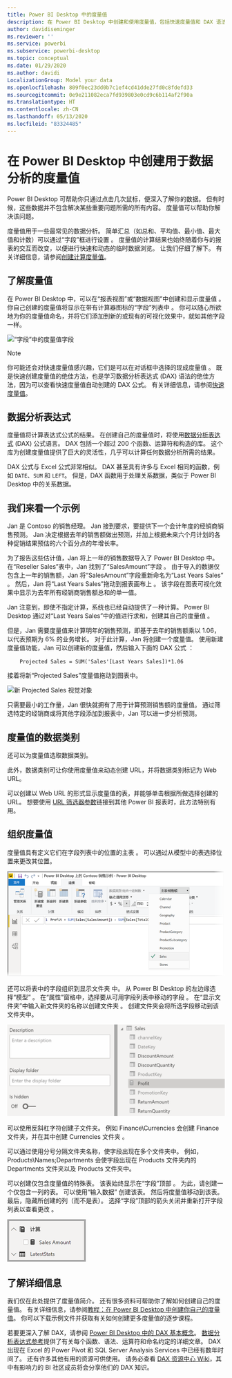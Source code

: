 ```yaml
---
title: Power BI Desktop 中的度量值
description: 在 Power BI Desktop 中创建和使用度量值，包括快速度量值和 DAX 语法
author: davidiseminger
ms.reviewer: ''
ms.service: powerbi
ms.subservice: powerbi-desktop
ms.topic: conceptual
ms.date: 01/29/2020
ms.author: davidi
LocalizationGroup: Model your data
ms.openlocfilehash: 809f0ec23dd0b7c1ef4cd41dde27fd0c8fdefd33
ms.sourcegitcommit: 0e9e211082eca7fd939803e0cd9c6b114af2f90a
ms.translationtype: HT
ms.contentlocale: zh-CN
ms.lasthandoff: 05/13/2020
ms.locfileid: "83324485"
---
```

# <a name="create-measures-for-data-analysis-in-power-bi-desktop"></a>在 Power BI Desktop 中创建用于数据分析的度量值

Power BI Desktop 可帮助你只通过点击几次鼠标，便深入了解你的数据。 但有时候，这些数据并不包含解决某些重要问题所需的所有内容。 度量值可以帮助你解决该问题。

度量值用于一些最常见的数据分析。 简单汇总（如总和、平均值、最小值、最大值和计数）可以通过“字段”框进行设置  。 度量值的计算结果也始终随着你与的报表的交互而改变，以便进行快速和动态的临时数据浏览。 让我们仔细了解下。 有关详细信息，请参阅[创建计算度量值](/learn/modules/model-data-power-bi/4b-create-calculated-measures)。

## <a name="understanding-measures"></a>了解度量值

在 Power BI Desktop 中，可以在“报表视图”或“数据视图”中创建和显示度量值   。 你自己创建的度量值将显示在带有计算器图标的“字段”列表中  。 你可以随心所欲地为你的度量值命名，并将它们添加到新的或现有的可视化效果中，就如其他字段一样。

![“字段”中的度量值字段](media/desktop-measures/measuresinpbid_measinfieldlist.png)

> [!NOTE]
> 你可能还会对快速度量值感兴趣，它们是可以在对话框中选择的现成度量值  。 既是快速创建度量值的绝佳方法，也是学习数据分析表达式 (DAX) 语法的绝佳方法，因为可以查看快速度量值自动创建的 DAX 公式。 有关详细信息，请参阅[快速度量值](desktop-quick-measures.md)。
> 
> 

## <a name="data-analysis-expressions"></a>数据分析表达式

度量值将计算表达式公式的结果。 在创建自己的度量值时，将使用[数据分析表达式](/dax/) (DAX) 公式语言。 DAX 包括一个超过 200 个函数、运算符和构造的库。 这个库为创建度量值提供了巨大的灵活性，几乎可以计算任何数据分析所需的结果。

DAX 公式与 Excel 公式非常相似。 DAX 甚至具有许多与 Excel 相同的函数，例如 `DATE`、`SUM` 和 `LEFT`。 但是，DAX 函数用于处理关系数据，类似于 Power BI Desktop 中的关系数据。

## <a name="lets-look-at-an-example"></a>我们来看一个示例

Jan 是 Contoso 的销售经理。 Jan 接到要求，要提供下一个会计年度的经销商销售预测。 Jan 决定根据去年的销售额做出预测，并加上根据未来六个月计划的各种促销结果预估的六个百分点的年增长率。

为了报告这些估计值，Jan 将上一年的销售数据导入了 Power BI Desktop 中。 在“Reseller Sales”表中，Jan 找到了“SalesAmount”字段   。 由于导入的数据仅包含上一年的销售额，Jan 将“SalesAmount”字段重新命名为“Last Years Sales”   。 然后，Jan 将“Last Years Sales”拖动到报表画布上  。 该字段在图表可视化效果中显示为去年所有经销商销售额总和的单一值。

Jan 注意到，即使不指定计算，系统也已经自动提供了一种计算。 Power BI Desktop 通过对“Last Years Sales”中的值进行求和，创建其自己的度量值  。

但是，Jan 需要度量值来计算明年的销售预测，即基于去年的销售额乘以 1.06，以代表预期为 6% 的业务增长。 对于此计算，Jan 将创建一个度量值。 使用新建度量值功能，Jan 可以创建新的度量值，然后输入下面的 DAX 公式  ：

```dax
    Projected Sales = SUM('Sales'[Last Years Sales])*1.06
```

接着将新“Projected Sales”度量值拖动到图表中。

![新 Projected Sales 视觉对象](media/desktop-measures/measuresinpbid_lastyearsales.png)

只需要最小的工作量，Jan 很快就拥有了用于计算预测销售额的度量值。 通过筛选特定的经销商或将其他字段添加到报表中，Jan 可以进一步分析预测。

## <a name="data-categories-for-measures"></a>度量值的数据类别

还可以为度量值选取数据类别。

此外，数据类别可让你使用度量值来动态创建 URL，并将数据类别标记为 Web URL。

可以创建以 Web URL 的形式显示度量值的表，并能够单击根据所做选择创建的 URL。 想要使用 [URL 筛选器参数](../collaborate-share/service-url-filters.md)链接到其他 Power BI 报表时，此方法特别有用。

## <a name="organizing-your-measures"></a>组织度量值

度量值具有定义它们在字段列表中的位置的主表  。 可以通过从模型中的表选择位置来更改其位置。

![选择度量值的表](media/desktop-measures/measures-03.png)

还可以将表中的字段组织到显示文件夹  中。 从 Power BI Desktop 的左边缘选择“模型”  。 在“属性”窗格中，选择要从可用字段列表中移动的字段  。 在“显示文件夹”中输入新文件夹的名称以创建文件夹  。 创建文件夹会将所选字段移动到该文件夹中。

![为度量值创建字段](media/desktop-measures/measures-04.gif)

可以使用反斜杠字符创建子文件夹。 例如 Finance\Currencies 会创建 Finance 文件夹，并在其中创建 Currencies 文件夹    。

可以通过使用分号分隔文件夹名称，使字段出现在多个文件夹中。 例如，Products\Names;Departments  会使字段出现在 Products  文件夹内的 Departments  文件夹以及 Products  文件夹中。

可以创建仅包含度量值的特殊表。 该表始终显示在“字段”顶部  。 为此，请创建一个仅包含一列的表。 可以使用“输入数据”  创建该表。 然后将度量值移动到该表。 最后，隐藏所创建的列（而不是表）。 选择“字段”顶部的箭头关闭并重新打开字段列表以查看更改  。

![组织度量值并将它们保留在字段列表顶部](media/desktop-measures/measures-05.png)

## <a name="learn-more"></a>了解详细信息

我们仅在此处提供了度量值简介。 还有很多资料可帮助你了解如何创建自己的度量值。 有关详细信息，请参阅[教程：在 Power BI Desktop 中创建你自己的度量值](desktop-tutorial-create-measures.md)。 你可以下载示例文件并获取有关如何创建更多度量值的逐步课程。  

若要更深入了解 DAX，请参阅 [Power BI Desktop 中的 DAX 基本概念](desktop-quickstart-learn-dax-basics.md)。 [数据分析表达式参考](/dax/)提供了有关每个函数、语法、运算符和命名约定的详细文章。 DAX 出现在 Excel 的 Power Pivot 和 SQL Server Analysis Services 中已经有数年时间了。 还有许多其他有用的资源可供使用。 请务必查看 [DAX 资源中心 Wiki](https://social.technet.microsoft.com/wiki/contents/articles/1088.dax-resource-center.aspx)，其中有影响力的 BI 社区成员将会分享他们的 DAX 知识。
